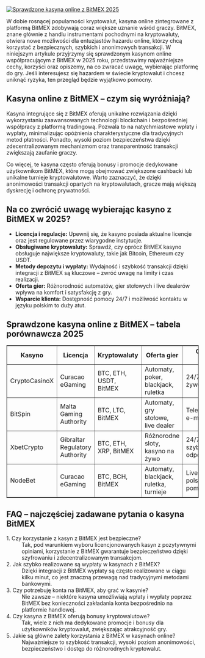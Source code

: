 [![Sprawdzone kasyna online z BitMEX 2025](https://123-caf.pages.dev/gitsignup.png)](https://vrmoo.ru/Bt82HjjY)

<p>W dobie rosnącej popularności kryptowalut, kasyna online zintegrowane z platformą BitMEX zdobywają coraz większe uznanie wśród graczy. BitMEX, znane głównie z handlu instrumentami pochodnymi na kryptowaluty, otwiera nowe możliwości dla entuzjastów hazardu online, którzy chcą korzystać z bezpiecznych, szybkich i anonimowych transakcji. W niniejszym artykule przyjrzymy się sprawdzonym kasynom online współpracującym z BitMEX w 2025 roku, przedstawimy najważniejsze cechy, korzyści oraz opiszemy, na co zwracać uwagę, wybierając platformę do gry. Jeśli interesujesz się hazardem w świecie kryptowalut i chcesz uniknąć ryzyka, ten przegląd będzie wyjątkowo pomocny.</p>  <h2>Kasyna online z BitMEX – czym się wyróżniają?</h2> <p>Kasyna integrujące się z BitMEX oferują unikalne rozwiązania dzięki wykorzystaniu zaawansowanych technologii blockchain i bezpośredniej współpracy z platformą tradingową. Pozwala to na natychmiastowe wpłaty i wypłaty, minimalizując opóźnienia charakterystyczne dla tradycyjnych metod płatności. Ponadto, wysoki poziom bezpieczeństwa dzięki zdecentralizowanym mechanizmom oraz transparentność transakcji zwiększają zaufanie graczy.</p> <p>Co więcej, te kasyna często oferują bonusy i promocje dedykowane użytkownikom BitMEX, które mogą obejmować zwiększone cashbacki lub unikalne turnieje kryptowalutowe. Warto zaznaczyć, że dzięki anonimowości transakcji opartych na kryptowalutach, gracze mają większą dyskrecję i ochronę prywatności.</p>  <h2>Na co zwrócić uwagę wybierając kasyno z BitMEX w 2025?</h2> <ul> <li><strong>Licencja i regulacje:</strong> Upewnij się, że kasyno posiada aktualne licencje oraz jest regulowane przez wiarygodne instytucje.</li> <li><strong>Obsługiwane kryptowaluty:</strong> Sprawdź, czy oprócz BitMEX kasyno obsługuje największe kryptowaluty, takie jak Bitcoin, Ethereum czy USDT.</li> <li><strong>Metody depozytu i wypłaty:</strong> Wydajność i szybkość transakcji dzięki integracji z BitMEX są kluczowe – zwróć uwagę na limity i czas realizacji.</li> <li><strong>Oferta gier:</strong> Różnorodność automatów, gier stołowych i live dealerów wpływa na komfort i satysfakcję z gry.</li> <li><strong>Wsparcie klienta:</strong> Dostępność pomocy 24/7 i możliwość kontaktu w języku polskim to duży atut.</li> </ul>  <h2>Sprawdzone kasyna online z BitMEX – tabela porównawcza 2025</h2> <table border="1" cellpadding="8" cellspacing="0"> <thead> <tr> <th>Kasyno</th> <th>Licencja</th> <th>Kryptowaluty</th> <th>Oferta gier</th> <th>Obsługa klienta</th> </tr> </thead> <tbody> <tr> <td>CryptoCasinoX</td> <td>Curacao eGaming</td> <td>BTC, ETH, USDT, BitMEX</td> <td>Automaty, poker, blackjack, ruletka</td> <td>24/7 czat na żywo, e-mail</td> </tr> <tr> <td>BitSpin</td> <td>Malta Gaming Authority</td> <td>BTC, LTC, BitMEX</td> <td>Automaty, gry stołowe, live dealer</td> <td>Telefon, czat, e-mail</td> </tr> <tr> <td>XbetCrypto</td> <td>Gibraltar Regulatory Authority</td> <td>BTC, ETH, XRP, BitMEX</td> <td>Różnorodne sloty, kasyno na żywo</td> <td>24/7 czat, szybka odpowiedź</td> </tr> <tr> <td>NodeBet</td> <td>Curacao eGaming</td> <td>BTC, BCH, BitMEX</td> <td>Automaty, blackjack, ruletka, turnieje</td> <td>Live chat, polskojęzyczna pomoc</td> </tr> </tbody> </table>  <h2>FAQ – najczęściej zadawane pytania o kasyna BitMEX</h2> <dl> <dt>1. Czy korzystanie z kasyn z BitMEX jest bezpieczne?</dt> <dd>Tak, pod warunkiem wyboru licencjonowanych kasyn z pozytywnymi opiniami, korzystanie z BitMEX gwarantuje bezpieczeństwo dzięki szyfrowaniu i zdecentralizowanym transakcjom.</dd>  <dt>2. Jak szybko realizowane są wypłaty w kasynach z BitMEX?</dt> <dd>Dzięki integracji z BitMEX wypłaty są często realizowane w ciągu kilku minut, co jest znaczną przewagą nad tradycyjnymi metodami bankowymi.</dd>  <dt>3. Czy potrzebuję konta na BitMEX, aby grać w kasynie?</dt> <dd>Nie zawsze – niektóre kasyna umożliwiają wpłaty i wypłaty poprzez BitMEX bez konieczności zakładania konta bezpośrednio na platformie handlowej.</dd>  <dt>4. Czy kasyna z BitMEX oferują bonusy kryptowalutowe?</dt> <dd>Tak, wiele z nich ma dedykowane promocje i bonusy dla użytkowników kryptowalut, zwiększając atrakcyjność gry.</dd>  <dt>5. Jakie są główne zalety korzystania z BitMEX w kasynach online?</dt> <dd>Najważniejsze to szybkość transakcji, wysoki poziom anonimowości, bezpieczeństwo i dostęp do różnorodnych kryptowalut.</dd> </dl>
